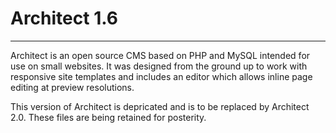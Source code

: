 # Architect 1.6
-----

Architect is an open source CMS based on PHP and MySQL intended for use on small websites. It was designed from the ground up to work with responsive site templates and includes an editor which allows inline page editing at preview resolutions.

This version of Architect is depricated and is to be replaced by Architect 2.0. These files are being retained for posterity.